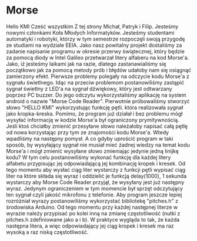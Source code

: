 Morse
=====

Hello KMI
Cześć wszystkim
	Z tej strony Michał, Patryk i Filip. Jesteśmy nowymi członkami Koła Młodych Informatyków. Jesteśmy studentami automatyki i robotyki, którzy w tym semestrze rozpoczęli swoją przygodę ze studiami na wydziale EEIA.
 	Jako nasz powitalny projekt dostaliśmy za zadanie napisanie programu w okresie przerwy świątecznej, który będzie za pomocą  diody w Intel Galileo przetwarzał litery alfaberu na kod Morse'a. Jako, iż jesteśmy laikami jak na razie, dlatego zastanawialiśmy się początkowo jak za pomocą metody prób i błędów udałoby nam się osiągnąć zamierzony efekt. Pierwsze problemy polegały na odczycie kodu Morse'a z sygnału świetlnego. Idąc na przeciw problemom postanowiliśmy zastąpić sygnał świetlny z LED'a na sygnał dźwiękowy, który jest odtwarzany poprzez PC buzzer. Do jego odczytu wykorzystaliśmy aplikację na system android o nazwie "Morse Code Reader". Pierwotnie próbowaliśmy stworzyć słowo "HELLO KMI" wykorzystując funkcję pętli. która realizowała sygnał jako kropka-kreska.
	Pomimo, że program już działał i bez problemu mógł wysyłać informację w kodzie Morse'a był ograniczony prymitywnością. Jeśli ktoś chciałby zmienić przesyłane słowo należałoby napisać całą pętlę od nowa korzystając przy tym ze znajomości kodu Morse'a. Wtedy wpadliśmy na następny pomysł. A co gdyby uprościć program w taki sposób, by wysyłający sygnał nie musiał mieć żadnej wiedzy na temat kodu Morse'a i mógł zmienić wysyłane słowo zmieniając jedynie jedną linijkę kodu? W tym celu postanowiliśmy wykonać funkcję dla każdej litery alfabetu przypisując jej odpowiadającą jej kombinację kropek i kresek. Od tego momentu aby wysłać ciąg liter wystarczy z funkcji pętli wypisać ciąg liter na które składa się wyraz i oddzielić je funkcją delay(1000), 1 sekunda wystarczy aby Morse Code Reader przyjął, że wysyłany jest już następny wyraz. Jedynym ograniczeniem w tym momencie był sprzęt odczytujący ten sygnał czyli jakość mikrofonu z telefonie. Aby program jeszcze lepiej rozróżniał wyrazy postanowiliśmy wykorzystać bibliotekę "pitches.h" z środowiska Arduino. Od tego momentu przy każdej następnej literze w wyrazie należy przypisać po kolei inną na zmianę częstotliwość (nutki z pitches.h zdefiniowane jako a i b). W praktyce wygląda to tak, że każda następna litera, a więc odpowiadający jej ciąg kropek i kresek ma raz wysoką a raz niską częstotliwość.
